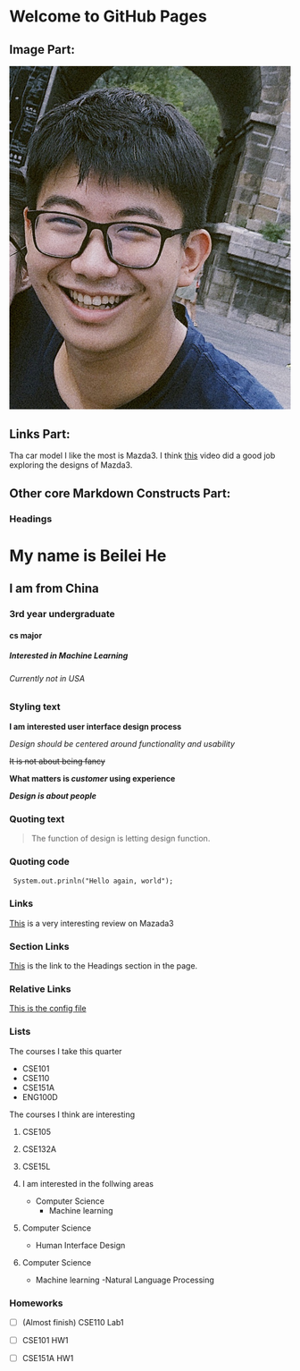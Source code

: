 # Welcome to GitHub Pages

## Image Part:

![Screenshot-Command](/index.assets/Beilei_Headshot.JPG)



## Links Part:

Tha car model I like the most is Mazda3.
I think [this](https://www.youtube.com/watch?v=w3yahl8RMJY) video did a good job exploring the designs of Mazda3.



## Other core Markdown Constructs Part:

### Headings

# My name is Beilei He

## I am from China

### 3rd year undergraduate

#### cs major

##### Interested in Machine Learning

###### Currently not in USA



### Styling text

**I am interested user interface design process**

*Design should be centered around functionality and usability*

~~It is not about being fancy~~

**What matters is _customer_ using experience**

***Design is about people***



### Quoting text

> The function of design is letting design function.



###  Quoting code

```
 System.out.prinln("Hello again, world");
```

 

### Links

[This](https://www.youtube.com/watch?v=w3yahl8RMJY) is a very interesting review on Mazada3



### Section Links
[This](#headings) is the link to the Headings section in the page.




### Relative Links
[This is the config file](./_config.yml)



### Lists
The courses I take this quarter
- CSE101
- CSE110
- CSE151A
- ENG100D

The courses I think are interesting
1. CSE105
2. CSE132A
3. CSE15L

1. I am interested in the follwing areas
   - Computer Science
     - Machine learning
199. Computer Science
     - Human Interface Design
200. Computer Science
     - Machine learning
       -Natural Language Processing

### Homeworks
- [ ] \(Almost finish) CSE110 Lab1
- [ ] CSE101 HW1
- [ ] CSE151A HW1

